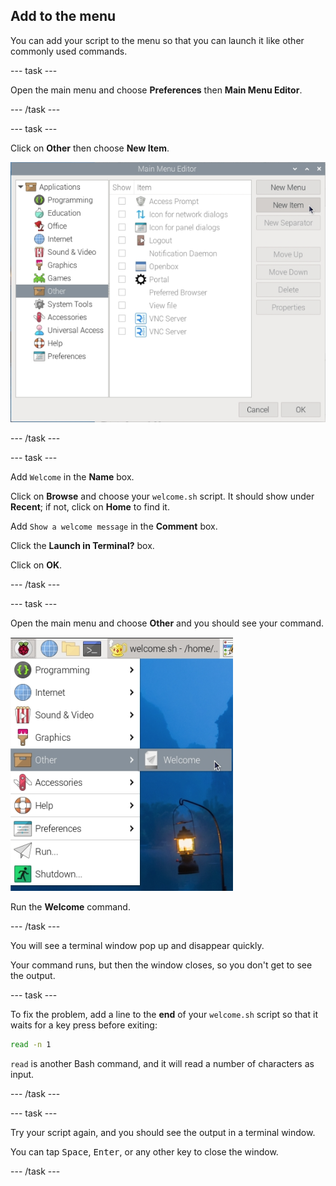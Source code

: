 ## Add to the menu

You can add your script to the menu so that you can launch it like other commonly used commands.

\--- task ---

Open the main menu and choose **Preferences** then **Main Menu Editor**.

\--- /task ---

\--- task ---

Click on **Other** then choose **New Item**.

![Main Menu Editor](images/command-menu-editor.png)

\--- /task ---

\--- task ---

Add `Welcome` in the **Name** box.

Click on **Browse** and choose your `welcome.sh` script. It should show under **Recent**; if not, click on **Home** to find it.

Add `Show a welcome message` in the **Comment** box.

Click the **Launch in Terminal?** box.

Click on **OK**.

\--- /task ---

\--- task ---

Open the main menu and choose **Other** and you should see your command.

![Main Menu Editor](images/command-welcome-menu.png)

Run the **Welcome** command.

\--- /task ---

You will see a terminal window pop up and disappear quickly.

Your command runs, but then the window closes, so you don't get to see the output.

\--- task ---

To fix the problem, add a line to the **end** of your `welcome.sh` script so that it waits for a key press before exiting:

```bash
read -n 1
```

`read` is another Bash command, and it will read a number of characters as input.

\--- /task ---

\--- task ---

Try your script again, and you should see the output in a terminal window.

You can tap <kbd>Space</kbd>, <kbd>Enter</kbd>, or any other key to close the window.

\--- /task ---
